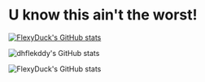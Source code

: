 # U know this ain't the worst!
[![FlexyDuck's GitHub stats](https://github-readme-stats.vercel.app/api?username=dhflekddy)](https://github.com/anuraghazra/github-readme-stats)

![dhflekddy's GitHub stats](https://github-readme-stats.vercel.app/api?username=dhflekddy&count_private=true)

![FlexyDuck's GitHub stats](https://github-readme-stats.vercel.app/api?username=dhflekddy&show_icons=true)

